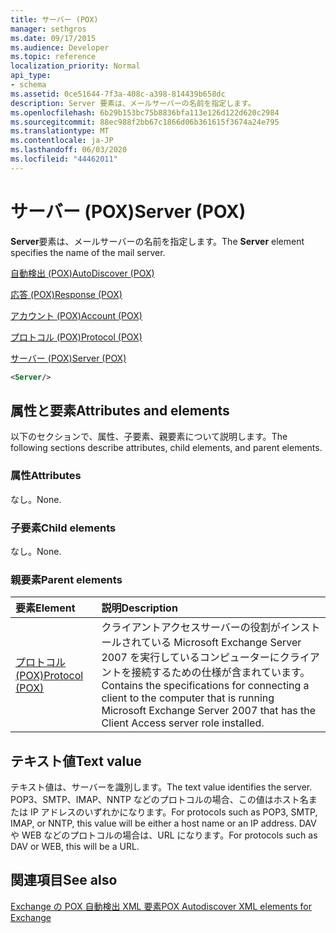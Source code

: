 ```yaml
---
title: サーバー (POX)
manager: sethgros
ms.date: 09/17/2015
ms.audience: Developer
ms.topic: reference
localization_priority: Normal
api_type:
- schema
ms.assetid: 0ce51644-7f3a-408c-a398-814439b658dc
description: Server 要素は、メールサーバーの名前を指定します。
ms.openlocfilehash: 6b29b153bc75b8836bfa113e126d122d620c2984
ms.sourcegitcommit: 88ec988f2bb67c1866d06b361615f3674a24e795
ms.translationtype: MT
ms.contentlocale: ja-JP
ms.lasthandoff: 06/03/2020
ms.locfileid: "44462011"
---
```

# <a name="server-pox"></a><span data-ttu-id="50f7f-103">サーバー (POX)</span><span class="sxs-lookup"><span data-stu-id="50f7f-103">Server (POX)</span></span>

<span data-ttu-id="50f7f-104">**Server**要素は、メールサーバーの名前を指定します。</span><span class="sxs-lookup"><span data-stu-id="50f7f-104">The **Server** element specifies the name of the mail server.</span></span> 
  
[<span data-ttu-id="50f7f-105">自動検出 (POX)</span><span class="sxs-lookup"><span data-stu-id="50f7f-105">AutoDiscover (POX)</span></span>](autodiscover-pox.md)
  
[<span data-ttu-id="50f7f-106">応答 (POX)</span><span class="sxs-lookup"><span data-stu-id="50f7f-106">Response (POX)</span></span>](response-pox.md)
  
[<span data-ttu-id="50f7f-107">アカウント (POX)</span><span class="sxs-lookup"><span data-stu-id="50f7f-107">Account (POX)</span></span>](account-pox.md)
  
[<span data-ttu-id="50f7f-108">プロトコル (POX)</span><span class="sxs-lookup"><span data-stu-id="50f7f-108">Protocol (POX)</span></span>](protocol-pox.md)
  
[<span data-ttu-id="50f7f-109">サーバー (POX)</span><span class="sxs-lookup"><span data-stu-id="50f7f-109">Server (POX)</span></span>](server-pox.md)
  
```xml
<Server/>
```

## <a name="attributes-and-elements"></a><span data-ttu-id="50f7f-110">属性と要素</span><span class="sxs-lookup"><span data-stu-id="50f7f-110">Attributes and elements</span></span>

<span data-ttu-id="50f7f-111">以下のセクションで、属性、子要素、親要素について説明します。</span><span class="sxs-lookup"><span data-stu-id="50f7f-111">The following sections describe attributes, child elements, and parent elements.</span></span>
  
### <a name="attributes"></a><span data-ttu-id="50f7f-112">属性</span><span class="sxs-lookup"><span data-stu-id="50f7f-112">Attributes</span></span>

<span data-ttu-id="50f7f-113">なし。</span><span class="sxs-lookup"><span data-stu-id="50f7f-113">None.</span></span>
  
### <a name="child-elements"></a><span data-ttu-id="50f7f-114">子要素</span><span class="sxs-lookup"><span data-stu-id="50f7f-114">Child elements</span></span>

<span data-ttu-id="50f7f-115">なし。</span><span class="sxs-lookup"><span data-stu-id="50f7f-115">None.</span></span>
  
### <a name="parent-elements"></a><span data-ttu-id="50f7f-116">親要素</span><span class="sxs-lookup"><span data-stu-id="50f7f-116">Parent elements</span></span>

|<span data-ttu-id="50f7f-117">**要素**</span><span class="sxs-lookup"><span data-stu-id="50f7f-117">**Element**</span></span>|<span data-ttu-id="50f7f-118">**説明**</span><span class="sxs-lookup"><span data-stu-id="50f7f-118">**Description**</span></span>|
|:-----|:-----|
|[<span data-ttu-id="50f7f-119">プロトコル (POX)</span><span class="sxs-lookup"><span data-stu-id="50f7f-119">Protocol (POX)</span></span>](protocol-pox.md) <br/> |<span data-ttu-id="50f7f-120">クライアントアクセスサーバーの役割がインストールされている Microsoft Exchange Server 2007 を実行しているコンピューターにクライアントを接続するための仕様が含まれています。</span><span class="sxs-lookup"><span data-stu-id="50f7f-120">Contains the specifications for connecting a client to the computer that is running Microsoft Exchange Server 2007 that has the Client Access server role installed.</span></span>  <br/> |
   
## <a name="text-value"></a><span data-ttu-id="50f7f-121">テキスト値</span><span class="sxs-lookup"><span data-stu-id="50f7f-121">Text value</span></span>

<span data-ttu-id="50f7f-122">テキスト値は、サーバーを識別します。</span><span class="sxs-lookup"><span data-stu-id="50f7f-122">The text value identifies the server.</span></span> <span data-ttu-id="50f7f-123">POP3、SMTP、IMAP、NNTP などのプロトコルの場合、この値はホスト名または IP アドレスのいずれかになります。</span><span class="sxs-lookup"><span data-stu-id="50f7f-123">For protocols such as POP3, SMTP, IMAP, or NNTP, this value will be either a host name or an IP address.</span></span> <span data-ttu-id="50f7f-124">DAV や WEB などのプロトコルの場合は、URL になります。</span><span class="sxs-lookup"><span data-stu-id="50f7f-124">For protocols such as DAV or WEB, this will be a URL.</span></span>
  
## <a name="see-also"></a><span data-ttu-id="50f7f-125">関連項目</span><span class="sxs-lookup"><span data-stu-id="50f7f-125">See also</span></span>



[<span data-ttu-id="50f7f-126">Exchange の POX 自動検出 XML 要素</span><span class="sxs-lookup"><span data-stu-id="50f7f-126">POX Autodiscover XML elements for Exchange</span></span>](pox-autodiscover-xml-elements-for-exchange.md)

